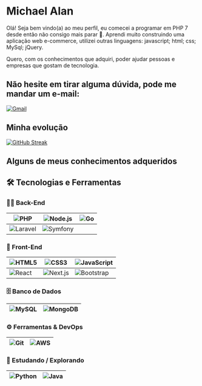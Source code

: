 # Michael Alan

Olá! Seja bem vindo(a) ao meu perfil, eu comecei a programar em PHP 7 desde então não consigo mais parar 🥰. Aprendi muito construindo uma aplicação web e-commerce, utilizei outras linguagens: javascript; html; css; MySql; jQuery. 

Quero, com os conhecimentos que adquiri, poder ajudar pessoas e empresas que gostam de tecnologia.

## Não hesite em tirar alguma dúvida, pode me mandar um e-mail: 

[![Gmail](https://img.shields.io/badge/Gmail-333333?style=for-the-badge&logo=gmail&logoColor=red)](mailto:michael.dtna@gmail.com)

## Minha evolução


[![GitHub Streak](https://github-readme-streak-stats-eight.vercel.app/?user=MichaelAlanAXL&theme=bear&background=000&border=30A3DC&dates=FFF)](https://git.io/streak-stats)

## Alguns de meus conhecimentos adqueridos 

## 🛠️ Tecnologias e Ferramentas

### 👨‍💻 Back-End
| ![PHP](https://img.shields.io/badge/PHP-777BB4?style=for-the-badge&logo=php&logoColor=white) | ![Node.js](https://img.shields.io/badge/Node.js-339933?style=for-the-badge&logo=nodedotjs&logoColor=white) | ![Go](https://img.shields.io/badge/Go-00ADD8?style=for-the-badge&logo=go&logoColor=white) |
| --- | --- | --- |
| ![Laravel](https://img.shields.io/badge/Laravel-%23FF2D20?style=for-the-badge&logo=laravel&logoColor=white) | ![Symfony](https://img.shields.io/badge/symfony-%23000000.svg?style=for-the-badge&logo=symfony&logoColor=white) |

### 🎨 Front-End
| ![HTML5](https://img.shields.io/badge/HTML5-E34F26?style=for-the-badge&logo=html5&logoColor=white) | ![CSS3](https://img.shields.io/badge/CSS3-1572B6?style=for-the-badge&logo=css3&logoColor=white) | ![JavaScript](https://img.shields.io/badge/JavaScript-F7DF1E?style=for-the-badge&logo=javascript&logoColor=black) |
| --- | --- | --- |
| ![React](https://img.shields.io/badge/React-20232A?style=for-the-badge&logo=react&logoColor=61DAFB) | ![Next.js](https://img.shields.io/badge/Next.js-000000?style=for-the-badge&logo=nextdotjs&logoColor=white) | ![Bootstrap](https://img.shields.io/badge/Bootstrap-563D7C?style=for-the-badge&logo=bootstrap&logoColor=white) |

### 🗄️ Banco de Dados
| ![MySQL](https://img.shields.io/badge/MySQL-00000F?style=for-the-badge&logo=mysql&logoColor=white) | ![MongoDB](https://img.shields.io/badge/MongoDB-4EA94B?style=for-the-badge&logo=mongodb&logoColor=white) |
| --- | --- |

### ⚙️ Ferramentas & DevOps
| ![Git](https://img.shields.io/badge/GIT-E44C30?style=for-the-badge&logo=git&logoColor=white) | ![AWS](https://img.shields.io/badge/AWS-232F3E?style=for-the-badge&logo=amazon-aws&logoColor=white) |
| --- | --- |

### 🚀 Estudando / Explorando
| ![Python](https://img.shields.io/badge/python-3670A0?style=for-the-badge&logo=python&logoColor=ffdd54) | ![Java](https://img.shields.io/badge/java-%23ED8B00.svg?style=for-the-badge&logo=openjdk&logoColor=white) |
| --- | --- |
